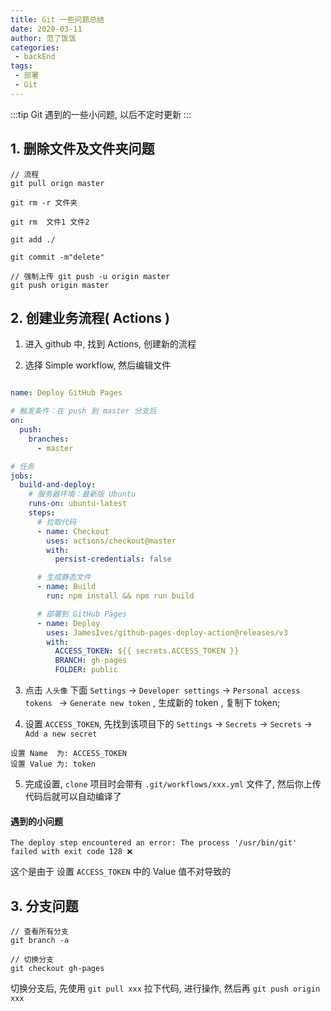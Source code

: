 ```yaml
---
title: Git 一些问题总结
date: 2020-03-11
author: 范了饭饭
categories:
 - backEnd
tags: 
 - 部署
 - Git
---
```

:::tip
Git 遇到的一些小问题, 以后不定时更新
:::

<!-- more -->
## 1. 删除文件及文件夹问题

```
// 流程
git pull orign master

git rm -r 文件夹

git rm  文件1 文件2

git add ./

git commit -m"delete"

// 强制上传 git push -u origin master
git push origin master 

```



## 2. 创建业务流程( Actions )

1. 进入 github 中, 找到 Actions, 创建新的流程


2. 选择  Simple workflow, 然后编辑文件

```yml

name: Deploy GitHub Pages

# 触发条件：在 push 到 master 分支后
on:
  push:
    branches:
      - master

# 任务
jobs:
  build-and-deploy:
    # 服务器环境：最新版 Ubuntu
    runs-on: ubuntu-latest
    steps:
      # 拉取代码
      - name: Checkout
        uses: actions/checkout@master
        with:
          persist-credentials: false

      # 生成静态文件
      - name: Build
        run: npm install && npm run build

      # 部署到 GitHub Pages
      - name: Deploy
        uses: JamesIves/github-pages-deploy-action@releases/v3
        with:
          ACCESS_TOKEN: ${{ secrets.ACCESS_TOKEN }}
          BRANCH: gh-pages
          FOLDER: public
```

3. 点击 `人头像` 下面 `Settings` -> `Developer settings` -> `Personal access tokens ` -> `Generate new token` , 生成新的 token , 复制下 token; 

4. 设置 `ACCESS_TOKEN`, 先找到该项目下的 `Settings` -> `Secrets` -> `Secrets` -> `Add a new secret`
   
```
设置 Name  为: ACCESS_TOKEN
设置 Value 为: token
```
   
5. 完成设置, `clone` 项目时会带有 `.git/workflows/xxx.yml` 文件了, 然后你上传代码后就可以自动编译了

#### 遇到的小问题

```
The deploy step encountered an error: The process '/usr/bin/git' failed with exit code 128 ❌
```
这个是由于 设置 `ACCESS_TOKEN` 中的 Value 值不对导致的

## 3. 分支问题

```shell
// 查看所有分支
git branch -a

// 切换分支
git checkout gh-pages

```
切换分支后, 先使用 `git pull xxx` 拉下代码, 进行操作, 然后再 `git push origin xxx`